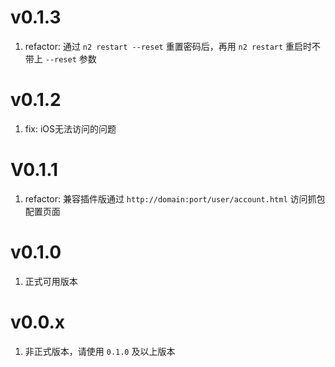 # v0.1.3
1. refactor: 通过 `n2 restart --reset` 重置密码后，再用 `n2 restart` 重启时不带上 `--reset` 参数

# v0.1.2
1. fix: iOS无法访问的问题

# V0.1.1
1. refactor: 兼容插件版通过 `http://domain:port/user/account.html` 访问抓包配置页面

# v0.1.0
1. 正式可用版本

# v0.0.x
1. 非正式版本，请使用 `0.1.0` 及以上版本